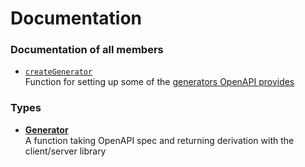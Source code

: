 # Documentation

### Documentation of all members

- [`createGenerator`](members/createGenerator.md) \
  Function for setting up some of the [generators OpenAPI provides](https://openapi-generator.tech/docs/generators)

### Types

- **[Generator](types/generator.md)** \
  A function taking OpenAPI spec and returning derivation with the client/server library
